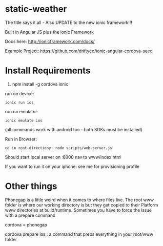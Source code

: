 static-weather
==============

The title says it all - Also UPDATE to the new ionic framework!!!

Built in Angular JS plus the ionic Framework

Docs here: http://ionicframework.com/docs/

Example Project: https://github.com/driftyco/ionic-angular-cordova-seed


Install Requirements
====================

1. npm install -g cordova ionic


run on device:

    ionic run ios

run on emulator:

    ionic emulate ios

(all commands work with android too - both SDKs must be installed)

  Run in Browser:

    cd in root directiony: node scripts/web-server.js 

Should start local server on :8000 nav to www/index.html

If you want to run it on your iphone: see me for provisioning profile

Other things
====================

Phonegap is a little weird when it comes to where files live. The root www folder is where our working directory is but they get copied to their Platform www directories at build/runtime. Sometimes you have to force the issue with a prepare command

cordova = phonegap

cordova prepare ios : a command that preps everything in your root/www folder 
